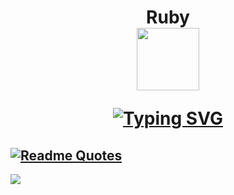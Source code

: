 <h1 align="center"> Ruby

<div id="header" align="center">
  <img src="https://media.giphy.com/media/ies0Iqu9Yc5UqpOk6A/giphy.gif" width="100"/>
</div>

[![Typing SVG](https://readme-typing-svg.herokuapp.com?font=Fira+Code&pause=1000&color=F73232&width=435&lines=Here+are+mini+projects+on+ruby)](https://git.io/typing-svg)
  
  [![Readme Quotes](https://quotes-github-readme.vercel.app/api?type=horizontal&theme=dark)](https://github.com/piyushsuthar/github-readme-quotes)
  ---
  ![](https://komarev.com/ghpvc/?username=Pico-0)
